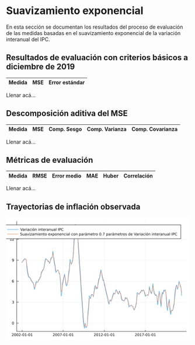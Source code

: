 # Suavizamiento exponencial 

En esta sección se documentan los resultados del proceso de evaluación de las medidas basadas en el suavizamiento exponencial de la variación interanual del IPC.

## Resultados de evaluación con criterios básicos a diciembre de 2019

| Medida      |    MSE | Error estándar |
| :---------- | -----: | -------------: |
Llenar acá...

## Descomposición aditiva del MSE

| Medida                       |    MSE | Comp. Sesgo | Comp. Varianza | Comp. Covarianza |
| :--------------------------- | -----: | ----------: | -------------: | ---------------: |
Llenar acá...

## Métricas de evaluación 


| Medida                       |   RMSE | Error medio |    MAE |  Huber | Correlación |
| :--------------------------- | -----: | ----------: | -----: | -----: | ----------: |
Llenar acá...

## Trayectorias de inflación observada

![Trayectoria observada](images/exponential_smoothing/obs_trajectory.svg)

